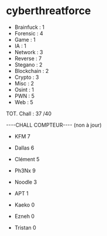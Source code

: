 # cyberthreatforce


* Brainfuck : 1
* Forensic : 4
* Game : 1
* IA : 1
* Network : 3
* Reverse : 7
* Stegano : 2 
* Blockchain : 2
* Crypto : 3
* Misc : 2
* Osint : 1
* PWN : 5
* Web : 5

TOT. Chall : 37 /40 


----CHALL COMPTEUR---- (non à jour)

* KFM 	7
* Dallas 	6
* Clément 5
* Ph3Nx   9
* Noodle 	3
* APT 	1

* Kaeko	0
* Ezneh	0
* Tristan	0

